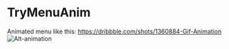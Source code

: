 # TryMenuAnim
Animated menu like this:
https://dribbble.com/shots/1360884-Gif-Animation
![Alt-animation](https://d13yacurqjgara.cloudfront.net/users/22691/screenshots/1360884/gif_animaton.gif "Gif Animation by Sergey Valiukh")
